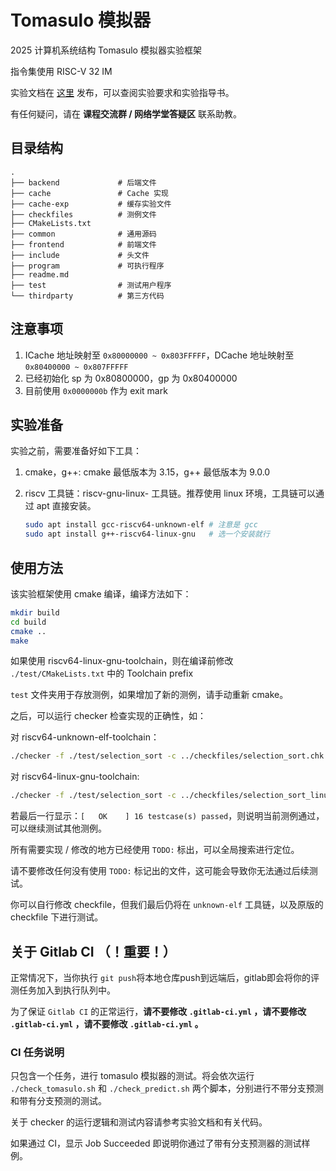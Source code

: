 # Tomasulo 模拟器

2025 计算机系统结构 Tomasulo 模拟器实验框架

指令集使用 RISC-V 32 IM

实验文档在 [这里](https://lab.cs.tsinghua.edu.cn/ca-lab-docs/labs/tomasulo/) 发布，可以查阅实验要求和实验指导书。

有任何疑问，请在 **课程交流群 / 网络学堂答疑区** 联系助教。

## 目录结构

```
.
├── backend             # 后端文件
├── cache               # Cache 实现
├── cache-exp           # 缓存实验文件
├── checkfiles          # 测例文件
├── CMakeLists.txt
├── common              # 通用源码
├── frontend            # 前端文件
├── include             # 头文件
├── program             # 可执行程序
├── readme.md 
├── test                # 测试用户程序
└── thirdparty          # 第三方代码
```

## 注意事项

1. ICache 地址映射至 `0x80000000 ~ 0x803FFFFF`，DCache 地址映射至 `0x80400000 ~ 0x807FFFFF`
2. 已经初始化 sp 为 0x80800000，gp 为 0x80400000
3. 目前使用 `0x0000000b` 作为 exit mark

## 实验准备

实验之前，需要准备好如下工具：

1. cmake，g++: cmake 最低版本为 3.15，g++ 最低版本为 9.0.0
2. riscv 工具链：riscv-gnu-linux- 工具链。推荐使用 linux 环境，工具链可以通过 apt 直接安装。
    
    ```bash
    sudo apt install gcc-riscv64-unknown-elf # 注意是 gcc
    sudo apt install g++-riscv64-linux-gnu   # 选一个安装就行
    ```

## 使用方法

该实验框架使用 cmake 编译，编译方法如下：

```bash
mkdir build
cd build
cmake ..
make
```

如果使用 riscv64-linux-gnu-toolchain，则在编译前修改 `./test/CMakeLists.txt` 中的 Toolchain prefix 

`test` 文件夹用于存放测例，如果增加了新的测例，请手动重新 cmake。

之后，可以运行 checker 检查实现的正确性，如：

对 riscv64-unknown-elf-toolchain：

```bash
./checker -f ./test/selection_sort -c ../checkfiles/selection_sort.chk 
```

对 riscv64-linux-gnu-toolchain:

```bash
./checker -f ./test/selection_sort -c ../checkfiles/selection_sort_linux.chk
```

若最后一行显示：`[   OK    ] 16 testcase(s) passed`，则说明当前测例通过，可以继续测试其他测例。

所有需要实现 / 修改的地方已经使用 `TODO:` 标出，可以全局搜索进行定位。

请不要修改任何没有使用 `TODO:` 标记出的文件，这可能会导致你无法通过后续测试。

你可以自行修改 checkfile，但我们最后仍将在 `unknown-elf` 工具链，以及原版的 checkfile 下进行测试。

## 关于 Gitlab CI **（！重要！）**

正常情况下，当你执行 `git push`将本地仓库push到远端后，gitlab即会将你的评测任务加入到执行队列中。

为了保证 `Gitlab CI` 的正常运行，**请不要修改 `.gitlab-ci.yml` ，请不要修改 `.gitlab-ci.yml` ，请不要修改 `.gitlab-ci.yml` 。**

### CI 任务说明

只包含一个任务，进行 tomasulo 模拟器的测试。将会依次运行 `./check_tomasulo.sh` 和 `./check_predict.sh` 两个脚本，分别进行不带分支预测和带有分支预测的测试。

关于 checker 的运行逻辑和测试内容请参考实验文档和有关代码。

如果通过 CI，显示 Job Succeeded 即说明你通过了带有分支预测器的测试样例。
